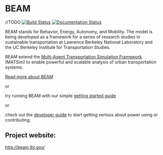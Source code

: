 # BEAM
//TODO
[![Build Status](https://beam-ci.tk/job/master/badge/icon)](https://beam-ci.tk/job/master/)
[![Documentation Status](https://readthedocs.org/projects/beam/badge/?version=latest)](http://beam.readthedocs.io/en/latest/?badge=latest)

BEAM stands for Behavior, Energy, Autonomy, and Mobility. The model is being developed as a framework for a series of research studies in sustainable transportation at Lawrence Berkeley National Laboratory and the UC Berkeley Institute for Transportation Studies.  

BEAM extend the [Multi-Agent Transportation Simulation Framework](https://github.com/matsim-org/matsim) (MATSim) to enable powerful and scalable analysis of urban transportation systems.

[Read more about BEAM](http://beam.readthedocs.io/en/latest/about.html) 

or 

try running BEAM with our simple [getting started guide](http://beam.readthedocs.io/en/latest/users.html#getting-started) 

or 

check out the [developer guide](http://beam.readthedocs.io/en/latest/developers.html) to start getting serious about power using or contributing.

## Project website: 
http://beam.lbl.gov/
